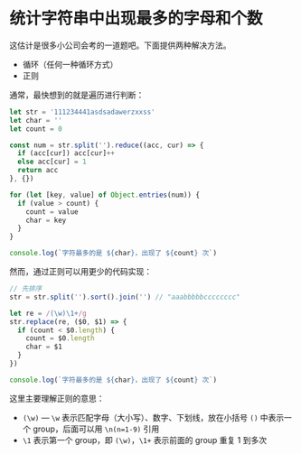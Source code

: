 # 统计字符串中出现最多的字母和个数

这估计是很多小公司会考的一道题吧。下面提供两种解决方法。

- 循环（任何一种循环方式）
- 正则

通常，最快想到的就是遍历进行判断：

```js
let str = '111234441asdsadawerzxxss'
let char = ''
let count = 0

const num = str.split('').reduce((acc, cur) => {
  if (acc[cur]) acc[cur]++
  else acc[cur] = 1
  return acc
}, {})

for (let [key, value] of Object.entries(num)) {
  if (value > count) {
    count = value
    char = key
  }
}

console.log(`字符最多的是 ${char}，出现了 ${count} 次`)
```

然而，通过正则可以用更少的代码实现：

```js
// 先排序
str = str.split('').sort().join('') // "aaabbbbbcccccccc"

let re = /(\w)\1+/g
str.replace(re, ($0, $1) => {
  if (count < $0.length) {
    count = $0.length
    char = $1
  }
})

console.log(`字符最多的是 ${char}，出现了 ${count} 次`)
```

这里主要理解正则的意思：

- `(\w)` — `\w` 表示匹配字母（大小写）、数字、下划线，放在小括号 `()` 中表示一个 group，后面可以用 `\n(n=1-9)` 引用
- `\1` 表示第一个 group，即 `(\w)`，`\1+` 表示前面的 group 重复 1 到多次
